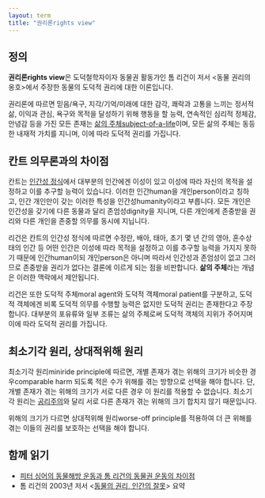 ```yaml
---
layout: term
title: "권리론rights view"
---
```

## 정의

**권리론rights view**은 도덕철학자이자 동물권 활동가인 톰 리건이 저서 \<동물
권리의 옹호\>에서 주장한 동물의 도덕적 권리에 대한 이론입니다.

권리론에 따르면 믿음/욕구, 지각/기억/미래에 대한 감각, 쾌락과 고통을 느끼는
정서적 삶, 이익과 관심, 욕구와 목적을 달성하기 위해 행동을 할 능력, 연속적인
심리적 정체감, 안녕감 등을 가진 모든 존재는 [삶의
주체subject-of-a-life](/terms/subject-of-a-life.html)이며, 모든 삶의 주체는
동등한 내재적 가치를 지니며, 이에 따라 도덕적 권리를 가집니다.

## 칸트 의무론과의 차이점

칸트는 [인간성 정식](/terms/humanity-formula.html)에서 대부분의 인간에겐 이성이
있고 이성에 따라 자신의 목적을 설정하고 이를 추구할 능력이 있습니다. 이러한
인간human을 개인person이라고 칭하고, 인간 개인만이 갖는 이러한 특성을
인간성humanity이라고 부릅니다. 모든 개인은 인간성을 갖기에 다른 동물과 달리
존엄성dignity을 지니며, 다른 개인에게 존중받을 권리와 다른 개인을 존중할 의무를
동시에 지닙니다.

리건은 칸트의 인간성 정식에 따르면 수정란, 배아, 태아, 초기 몇 년 간의 영아,
혼수상태의 인간 등 어떤 인간은 이성에 따라 목적을 설정하고 이를 추구할 능력을
가지지 못하기 때문에 인간human이되 개인person은 아니며 따라서 인간성과 존엄성이
없고 그러므로 존중받을 권리가 없다는 결론에 이르게 되는 점을 비판합니다. **삶의
주체**라는 개념은 이러한 맥락에서 제안됩니다.

리건은 또한 도덕적 주체moral agent와 도덕적 객체moral patient를 구분하고,
도덕적 객체에겐 비록 도덕적 의무를 수행할 능력은 없지만 도덕적 권리는
존재한다고 주장합니다. 대부분의 포유류와 일부 조류는 삶의 주체로써 도덕적
객체의 지위가 주어지며 이에 따라 도덕적 권리를 가집니다.

## 최소기각 원리, 상대적위해 원리

최소기각 원리miniride principle에 따르면, 개별 존재가 겪는 위해의 크기가 비슷한
경우comparable harm 되도록 적은 수가 위해를 겪는 방향으로 선택을 해야 합니다.
단, 개별 존재가 겪는 위해의 크기가 서로 다른 경우 이 원리를 적용할 수 없습니다.
최소기각 원리는 [공리주의](/terms/utilitarianism.html)와 달리 서로 다른 존재가
겪는 위해의 크기 합치지 않기 때문입니다.

위해의 크기가 다르면 상대적위해 원리worse-off principle를 적용하여 더 큰 위해를
겪는 이들의 권리를 보호하는 선택을 해야 합니다.

## 함께 읽기

* [피터 싱어의 동물해방 운동과 톰 리건의 동물권 운동의
  차이점](https://veganstudies.github.io/2019/07/25/singer-vs-regan.html)
* 톰 리건의 2003년 저서 \<[동물의 권리, 인간의
  잘못](/2019/08/01/animal-rights-human-wrongs.html)\> 요약

